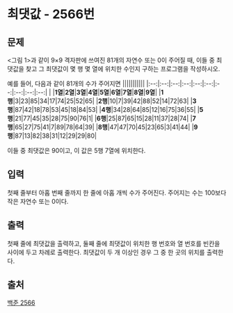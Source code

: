 <h1> 최댓값 - 2566번</h1>

<h2>문제</h2>

<그림 1>과 같이 9×9 격자판에 쓰여진 81개의 자연수 또는 0이 주어질 때, 이들 중 최댓값을 찾고 그 최댓값이 몇 행 몇 열에 위치한 수인지 구하는 프로그램을 작성하시오.

예를 들어, 다음과 같이 81개의 수가 주어지면
|||||||||||
|:--:|:--:|:--:|:--:|:--:|:--:|:--:|:--:|:--:|:--:|
|  |**1열**|**2열**|**3열**|**4열**|**5열**|**6열**|**7열**|**8열**|**9열**|
|**1행**|3|23|85|34|17|74|25|52|65|
|**2행**|10|7|39|42|88|52|14|72|63|
|**3행**|87|42|18|78|53|45|18|84|53|
|**4행**|34|28|64|85|12|16|75|36|55|
|**5행**|21|77|45|35|28|75|90|76|1|
|**6행**|25|87|65|15|28|11|37|28|74|
|**7행**|65|27|75|41|7|89|78|64|39|
|**8행**|47|47|70|45|23|65|3|41|44|
|**9행**|87|13|82|38|31|12|29|29|80|

이들 중 최댓값은 90이고, 이 값은 5행 7열에 위치한다.

<h2>입력</h2>

첫째 줄부터 아홉 번째 줄까지 한 줄에 아홉 개씩 수가 주어진다. 주어지는 수는 100보다 작은 자연수 또는 0이다.

<h2>출력</h2>

첫째 줄에 최댓값을 출력하고, 둘째 줄에 최댓값이 위치한 행 번호와 열 번호를 빈칸을 사이에 두고 차례로 출력한다. 최댓값이 두 개 이상인 경우 그 중 한 곳의 위치를 출력한다.

<h2>출처</h2>

[백준 2566](https://www.acmicpc.net/problem/2566)